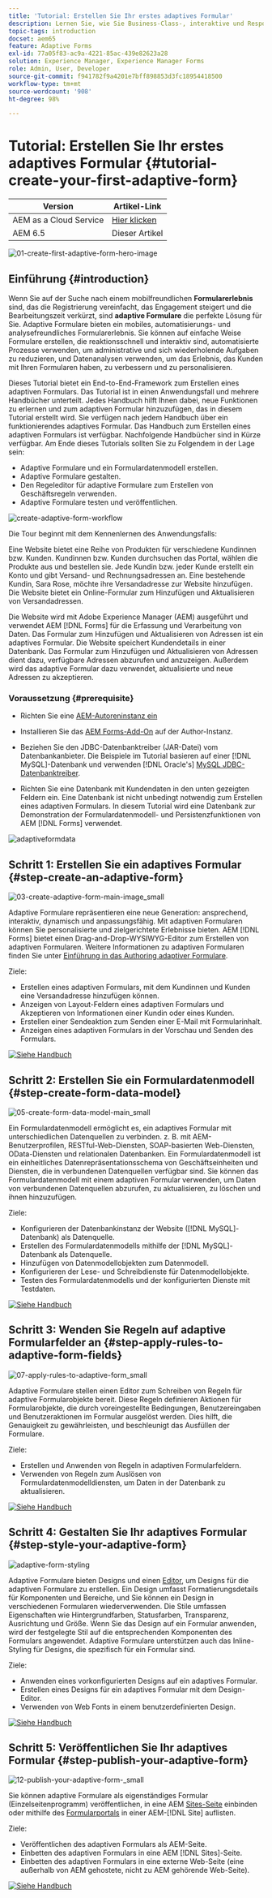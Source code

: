 ```yaml
---
title: 'Tutorial: Erstellen Sie Ihr erstes adaptives Formular'
description: Lernen Sie, wie Sie Business-Class-, interaktive und Responsive-Formulare erstellen.
topic-tags: introduction
docset: aem65
feature: Adaptive Forms
exl-id: 77a05f83-ac9a-4221-85ac-439e82623a28
solution: Experience Manager, Experience Manager Forms
role: Admin, User, Developer
source-git-commit: f941782f9a4201e7bff898853d3fc18954418500
workflow-type: tm+mt
source-wordcount: '908'
ht-degree: 98%

---
```


# Tutorial: Erstellen Sie Ihr erstes adaptives Formular {#tutorial-create-your-first-adaptive-form}

| Version | Artikel-Link |
| -------- | ---------------------------- |
| AEM as a Cloud Service | [Hier klicken](https://experienceleague.adobe.com/docs/experience-manager-cloud-service/content/forms/adaptive-forms-authoring/authoring-adaptive-forms-foundation-components/create-an-adaptive-form-on-forms-cs/creating-adaptive-form.html?lang=de) |
| AEM 6.5 | Dieser Artikel |


![01-create-first-adaptive-form-hero-image](assets/01-create-first-adaptive-form-hero-image.png)

## Einführung {#introduction}

Wenn Sie auf der Suche nach einem mobilfreundlichen **Formularerlebnis** sind, das die Registrierung vereinfacht, das Engagement steigert und die Bearbeitungszeit verkürzt, sind **adaptive Formulare** die perfekte Lösung für Sie. Adaptive Formulare bieten ein mobiles, automatisierungs- und analysefreundliches Formularerlebnis. Sie können auf einfache Weise Formulare erstellen, die reaktionsschnell und interaktiv sind, automatisierte Prozesse verwenden, um administrative und sich wiederholende Aufgaben zu reduzieren, und Datenanalysen verwenden, um das Erlebnis, das Kunden mit Ihren Formularen haben, zu verbessern und zu personalisieren.

Dieses Tutorial bietet ein End-to-End-Framework zum Erstellen eines adaptiven Formulars. Das Tutorial ist in einen Anwendungsfall und mehrere Handbücher unterteilt. Jedes Handbuch hilft Ihnen dabei, neue Funktionen zu erlernen und zum adaptiven Formular hinzuzufügen, das in diesem Tutorial erstellt wird. Sie verfügen nach jedem Handbuch über ein funktionierendes adaptives Formular. Das Handbuch zum Erstellen eines adaptiven Formulars ist verfügbar. Nachfolgende Handbücher sind in Kürze verfügbar. Am Ende dieses Tutorials sollten Sie zu Folgendem in der Lage sein:

* Adaptive Formulare und ein Formulardatenmodell erstellen.
* Adaptive Formulare gestalten.
* Den Regeleditor für adaptive Formulare zum Erstellen von Geschäftsregeln verwenden.
* Adaptive Formulare testen und veröffentlichen.

![create-adaptive-form-workflow](assets/create-daptive-form-workflow.png)

Die Tour beginnt mit dem Kennenlernen des Anwendungsfalls:

Eine Website bietet eine Reihe von Produkten für verschiedene Kundinnen bzw. Kunden. Kundinnen bzw. Kunden durchsuchen das Portal, wählen die Produkte aus und bestellen sie. Jede Kundin bzw. jeder Kunde erstellt ein Konto und gibt Versand- und Rechnungsadressen an. Eine bestehende Kundin, Sara Rose, möchte ihre Versandadresse zur Website hinzufügen. Die Website bietet ein Online-Formular zum Hinzufügen und Aktualisieren von Versandadressen.

Die Website wird mit Adobe Experience Manager (AEM) ausgeführt und verwendet AEM [!DNL Forms] für die Erfassung und Verarbeitung von Daten. Das Formular zum Hinzufügen und Aktualisieren von Adressen ist ein adaptives Formular. Die Website speichert Kundendetails in einer Datenbank. Das Formular zum Hinzufügen und Aktualisieren von Adressen dient dazu, verfügbare Adressen abzurufen und anzuzeigen. Außerdem wird das adaptive Formular dazu verwendet, aktualisierte und neue Adressen zu akzeptieren.

### Voraussetzung {#prerequisite}

* Richten Sie eine [AEM-Autoreninstanz ein](https://experienceleague.adobe.com/docs/experience-manager-65/content/implementing/deploying/deploying/deploy.html?lang=de#author-and-publish-installs)
* Installieren Sie das [AEM Forms-Add-On](../../forms/using/installing-configuring-aem-forms-osgi.md) auf der Author-Instanz.
* Beziehen Sie den JDBC-Datenbanktreiber (JAR-Datei) vom Datenbankanbieter. Die Beispiele im Tutorial basieren auf einer [!DNL MySQL]-Datenbank und verwenden [!DNL Oracle's] [MySQL JDBC-Datenbanktreiber](https://dev.mysql.com/downloads/connector/j/5.1.html).

* Richten Sie eine Datenbank mit Kundendaten in den unten gezeigten Feldern ein. Eine Datenbank ist nicht unbedingt notwendig zum Erstellen eines adaptiven Formulars. In diesem Tutorial wird eine Datenbank zur Demonstration der Formulardatenmodell- und Persistenzfunktionen von AEM [!DNL Forms] verwendet.

![adaptiveformdata](assets/adaptiveformdata.png)

## Schritt 1: Erstellen Sie ein adaptives Formular {#step-create-an-adaptive-form}

![03-create-adaptive-form-main-image_small](assets/03-create-adaptive-form-main-image_small.png)

Adaptive Formulare repräsentieren eine neue Generation: ansprechend, interaktiv, dynamisch und anpassungsfähig. Mit adaptiven Formularen können Sie personalisierte und zielgerichtete Erlebnisse bieten. AEM [!DNL Forms] bietet einen Drag-and-Drop-WYSIWYG-Editor zum Erstellen von adaptiven Formularen. Weitere Informationen zu adaptiven Formularen finden Sie unter [Einführung in das Authoring adaptiver Formulare](../../forms/using/introduction-forms-authoring.md).

Ziele:

* Erstellen eines adaptiven Formulars, mit dem Kundinnen und Kunden eine Versandadresse hinzufügen können.
* Anzeigen von Layout-Feldern eines adaptiven Formulars und Akzeptieren von Informationen einer Kundin oder eines Kunden.
* Erstellen einer Sendeaktion zum Senden einer E-Mail mit Formularinhalt.
* Anzeigen eines adaptiven Formulars in der Vorschau und Senden des Formulars.

[![Siehe Handbuch](assets/see-the-guide-sm.png)](create-adaptive-form.md)

## Schritt 2: Erstellen Sie ein Formulardatenmodell {#step-create-form-data-model}

![05-create-form-data-model-main_small](assets/05-create-form-data-model-main_small.png)

Ein Formulardatenmodell ermöglicht es, ein adaptives Formular mit unterschiedlichen Datenquellen zu verbinden. z. B. mit AEM-Benutzerprofilen, RESTful-Web-Diensten, SOAP-basierten Web-Diensten, OData-Diensten und relationalen Datenbanken. Ein Formulardatenmodell ist ein einheitliches Datenrepräsentationsschema von Geschäftseinheiten und Diensten, die in verbundenen Datenquellen verfügbar sind. Sie können das Formulardatenmodell mit einem adaptiven Formular verwenden, um Daten von verbundenen Datenquellen abzurufen, zu aktualisieren, zu löschen und ihnen hinzuzufügen.

Ziele:

* Konfigurieren der Datenbankinstanz der Website ([!DNL MySQL]-Datenbank) als Datenquelle.
* Erstellen des Formulardatenmodells mithilfe der [!DNL MySQL]-Datenbank als Datenquelle.
* Hinzufügen von Datenmodellobjekten zum Datenmodell.
* Konfigurieren der Lese- und Schreibdienste für Datenmodellobjekte.
* Testen des Formulardatenmodells und der konfigurierten Dienste mit Testdaten.

[![Siehe Handbuch](assets/see-the-guide-sm.png)](create-form-data-model.md)

## Schritt 3: Wenden Sie Regeln auf adaptive Formularfelder an {#step-apply-rules-to-adaptive-form-fields}

![07-apply-rules-to-adaptive-form_small](assets/07-apply-rules-to-adaptive-form_small.png)

Adaptive Formulare stellen einen Editor zum Schreiben von Regeln für adaptive Formularobjekte bereit. Diese Regeln definieren Aktionen für Formularobjekte, die durch voreingestellte Bedingungen, Benutzereingaben und Benutzeraktionen im Formular ausgelöst werden. Dies hilft, die Genauigkeit zu gewährleisten, und beschleunigt das Ausfüllen der Formulare.

Ziele:

* Erstellen und Anwenden von Regeln in adaptiven Formularfeldern.
* Verwenden von Regeln zum Auslösen von Formulardatenmodelldiensten, um Daten in der Datenbank zu aktualisieren.

[![Siehe Handbuch](assets/see-the-guide-sm.png)](apply-rules-to-adaptive-form-fields.md)

## Schritt 4: Gestalten Sie Ihr adaptives Formular {#step-style-your-adaptive-form}

![adaptive-form-styling](/help/forms/using/assets/09-style-your-adaptive-form-small.png)

Adaptive Formulare bieten Designs und einen [Editor](../../forms/using/themes.md), um Designs für die adaptiven Formulare zu erstellen. Ein Design umfasst Formatierungsdetails für Komponenten und Bereiche, und Sie können ein Design in verschiedenen Formularen wiederverwenden. Die Stile umfassen Eigenschaften wie Hintergrundfarben, Statusfarben, Transparenz, Ausrichtung und Größe. Wenn Sie das Design auf ein Formular anwenden, wird der festgelegte Stil auf die entsprechenden Komponenten des Formulars angewendet. Adaptive Formulare unterstützen auch das Inline-Styling für Designs, die spezifisch für ein Formular sind.

Ziele:

* Anwenden eines vorkonfigurierten Designs auf ein adaptives Formular.
* Erstellen eines Designs für ein adaptives Formular mit dem Design-Editor.
* Verwenden von Web Fonts in einem benutzerdefinierten Design.

[![Siehe Handbuch](assets/see-the-guide-sm.png)](style-your-adaptive-form.md)

## Schritt 5: Veröffentlichen Sie Ihr adaptives Formular {#step-publish-your-adaptive-form}

![12-publish-your-adaptive-form-_small](assets/12-publish-your-adaptive-form-_small.png)

Sie können adaptive Formulare als eigenständiges Formular (Einzelseitenprogramm) veröffentlichen, in eine AEM [Sites-Seite](/help/forms/using/embed-adaptive-form-aem-sites.md) einbinden oder mithilfe des [Formularportals](../../forms/using/introduction-publishing-forms.md) in einer AEM-[!DNL Site] auflisten.

Ziele:

* Veröffentlichen des adaptiven Formulars als AEM-Seite.
* Einbetten des adaptiven Formulars in eine AEM [!DNL Sites]-Seite.
* Einbetten des adaptiven Formulars in eine externe Web-Seite (eine außerhalb von AEM gehostete, nicht zu AEM gehörende Web-Seite).

[![Siehe Handbuch](assets/see-the-guide-sm.png)](publish-your-adaptive-form.md)
